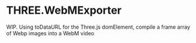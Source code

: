 # THREE.WebMExporter
WIP. Using toDataURL for the Three.js domElement, compile a frame array of Webp images into a WebM video

